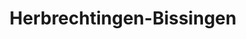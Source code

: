 ---
title: Herbrechtingen-Bissingen
url: /herbrechtingen-bissingen/
latitude: 48.566
longitude: 10.163
---